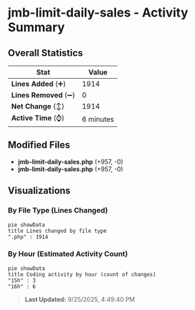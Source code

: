 # jmb-limit-daily-sales - Activity Summary 

## Overall Statistics

| Stat                   | Value                                                             |
| ---------------------- | ----------------------------------------------------------------- |
| **Lines Added** (➕)   | 1914                                          |
| **Lines Removed** (➖) | 0                                        |
| **Net Change** (↕)    | 1914                |
| **Active Time** (⌚)   | 6 minutes |


## Modified Files
- **jmb-limit-daily-sales.php** (+957, -0)
- **jmb-limit-daily-sales.php** (+957, -0)

## Visualizations

### By File Type (Lines Changed)

```mermaid
pie showData
title Lines changed by file type
".php" : 1914
```

### By Hour (Estimated Activity Count)

```mermaid
pie showData
title Coding activity by hour (count of changes)
"15h" : 3
"16h" : 6
```


> **Last Updated:** 9/25/2025, 4:49:40 PM